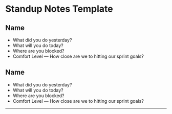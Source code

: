 # Standup Notes Template

## Name

- What did you do yesterday?
- What will you do today?
- Where are you blocked?
- Comfort Level — How close are we to hitting our sprint goals?



## Name

- What did you do yesterday?
- What will you do today?
- Where are you blocked?
- Comfort Level — How close are we to hitting our sprint goals?



---